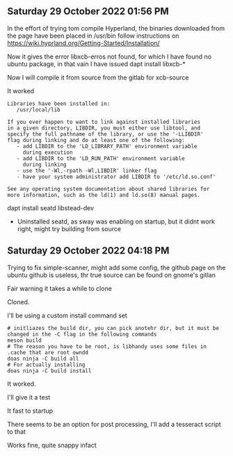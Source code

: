 ## Saturday 29 October 2022 01:56 PM

In the effort of trying tom compile Hyperland, the binaries downloaded from the page have been placed in /usr/bin follow instructions on https://wiki.hyprland.org/Getting-Started/Installation/



Now it gives the error libxcb-erros not found, for which I have found no ubuntu package, in that vain I have issued dapt install libxcb-*

Now I will compile it from source from the gitlab for xcb-source


It worked


```
Libraries have been installed in:
   /usr/local/lib

If you ever happen to want to link against installed libraries
in a given directory, LIBDIR, you must either use libtool, and
specify the full pathname of the library, or use the '-LLIBDIR'
flag during linking and do at least one of the following:
   - add LIBDIR to the 'LD_LIBRARY_PATH' environment variable
     during execution
   - add LIBDIR to the 'LD_RUN_PATH' environment variable
     during linking
   - use the '-Wl,-rpath -Wl,LIBDIR' linker flag
   - have your system administrator add LIBDIR to '/etc/ld.so.conf'

See any operating system documentation about shared libraries for
more information, such as the ld(1) and ld.so(8) manual pages.
```

dapt install seatd libstead-dev

+ Uninstalled seatd, as sway was enabling on startup, but it didnt work right, might try building from source


## Saturday 29 October 2022 04:18 PM

Trying to fix simple-scanner, might add some config, the github page on the ubuntu github is useless, thr true source can be found on gnome's gitlan

Fair warning it takes a while to clone

Cloned.

I'll be using a custom install command set


```
# initliazes the build dir, you can pick anotehr dir, but it must be changed in the -C flag in the following commands
meson build
# The reason you have to be root, is libhandy uses some files in .cache that are root owndd
doas ninja -C build all
# For actually installing
doas ninja -C build install
```

It worked.

I'll give it a test

It fast to startup

There seems to be an option for post processing, I'll add a tesseract script to that


Works fine, quite snappy infact

